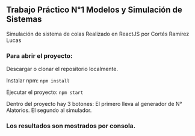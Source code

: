 ## Trabajo Práctico N°1 Modelos y Simulación de Sistemas
Simulación de sistema de colas
Realizado en ReactJS por Cortés Ramírez Lucas


### Para abrir el proyecto:

Descargar o clonar el repositorio localmente.


Instalar npm: `npm install`

Ejecutar el proyecto: `npm start`

Dentro del proyecto hay 3 botones:
El primero lleva al generador de N° Alatorios.
El segundo al simulador.

### Los resultados son mostrados por consola.
